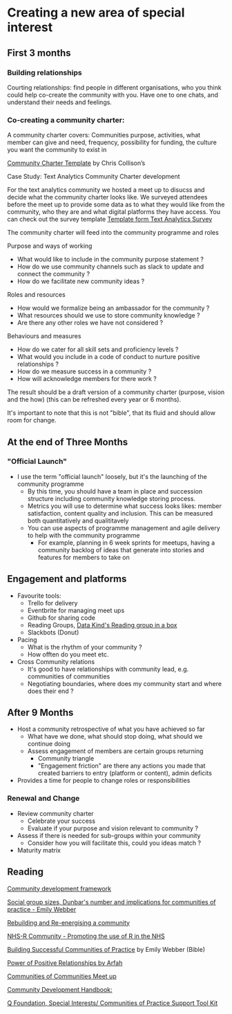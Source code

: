 
# Creating a new area of special interest 


## First 3 months

### Building relationships

Courting relationships: find people in different organisations, who you think could help co-create the community with you. Have one to one chats, and understand their needs and feelings.

### Co-creating a community charter:

A community charter covers: Communities purpose, activities, what member can give and need, frequency, possibility for funding, the culture you want the community to exist in

[Community Charter Template](https://s20056.pcdn.co/wp-content/uploads/2017/09/Chris-Collison-Charter-template-for-LLA.pptx) by Chris Collison’s

Case Study: Text Analytics Community Charter development 

For the text analytics community we hosted a meet up to disucss and decide what the community charter looks like. 
We surveyed attendees before the meet up to provide some data as to what they would like from the community, who they are and what digital platforms they have access. You can check out the survey template [Template form Text Analytics Survey](https://docs.google.com/document/d/e/2PACX-1vQ1jsW289jbJ_T_1AUywM8Ujp1xviDC7FaKe3Onmi-NIVpqAUEBOGRcUaa5OzEetpk87eZodgCa4wD0/pub)

The community charter will feed into the community programme and roles

Purpose and ways of working
* What would like to include in the community purpose statement ?
* How do we use community channels such as slack to update and connect the community ?
* How do we facilitate new community ideas ?

Roles and resources
* How would we formalize being an ambassador for the community ?
* What resources should we use to store community knowledge ?
* Are there any other roles we have not considered ?

Behaviours and measures
* How do we cater for all skill sets and proficiency levels ?
* What would you include in a code of conduct to nurture positive relationships ?
* How do we measure success in a community ?
* How will acknowledge members for there work ?
 
The result should be a draft version of a community charter (purpose, vision and the how) (this can be refreshed every year or 6 months).

It's important to note that this is not "bible", that its fluid and should allow room for change.

## At the end of Three Months

### "Official Launch"

- I use the term "official launch" loosely, but it's the launching of the community programme
    - By this time, you should have a team in place and succession structure including community knowledge storing process.
    - Metrics you will use to determine what success looks likes: member satisfaction, content quality and inclusion. This can be measured both quantitatively and qualititavely
    - You can use aspects of programme management and agile delivery to help with the community programme
        - For example, planning in 6 week sprints for meetups, having a community backlog of ideas that generate into stories and features for members to take on

## Engagement and platforms

- Favourite tools:
    - Trello for delivery
    - Eventbrite for managing meet ups
    - Github for sharing code
    - Reading Groups, [Data Kind's Reading group in a box](https://github.com/DataKind-UK/data-ethics-book-club-in-a-box)
    - Slackbots (Donut)
- Pacing
    - What is the rhythm of your community ?
    - How offten do you meet etc.
- Cross Community relations
    - It's good to have relationships with community lead, e.g. communities of communities
    - Negotiating boundaries, where does my community start and where does their end ?

## After 9 Months

- Host a community retrospective of what you have achieved so far
    - What have we done, what should stop doing, what should we continue doing
    - Assess engagement of members are certain groups returning
        - Community triangle
        - "Engagement friction" are there any actions you made that created barriers to entry (platform or content), admin deficits
- Provides a time for people to change roles or responsibilities

### Renewal and Change

- Review community charter
    - Celebrate your success
    - Evaluate if your purpose and vision relevant to community ?
- Assess if there is needed for sub-groups within your community
    - Consider how you will facilitate this, could you ideas match ?
- Maturity matrix 

## Reading

[Community development framework](https://www.gov.uk/guidance/community-development-framework)

[Social group sizes, Dunbar's number and implications for communities of practice - Emily Webber](https://emilywebber.co.uk/social-group-sizes-dunbars-number-and-implications-for-communities-of-practice/)

[Rebuilding and Re-energising a community](https://arfahfarooq.medium.com/rebuilding-and-re-energising-a-community-f1ffea705b6e)

[NHS-R Community - Promoting the use of R in the NHS](https://nhsrcommunity.com/)

[Building Successful Communities of Practice](https://emilywebber.co.uk/building-successful-communities-of-practice/) by Emily Webber (Bible)

[Power of Positive Relationships by Arfah](https://arfah.substack.com/p/powerofpositiverelationships)

[Communities of Communities Meet up](https://mailchi.mp/2be28c61a31d/community-architects)

[Community Development Handbook:](https://www.gov.uk/government/publications/community-development-handbook/community-development-handbook)

[Q Foundation, Special Interests/ Communities of Practice Support Tool Kit](https://q.health.org.uk/community/special-interest-groups/q-special-interest-groupscommunities-practice-support-toolkit/)
